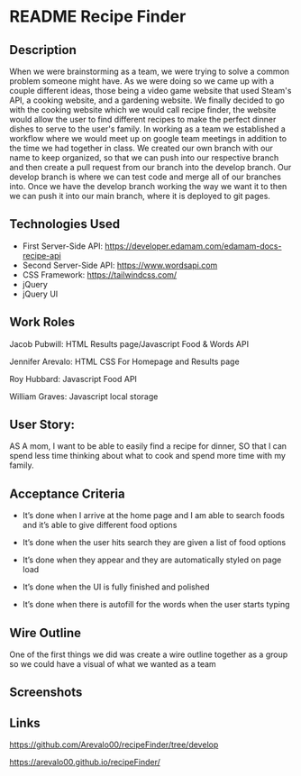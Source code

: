 # README Recipe Finder

## Description

When we were brainstorming as a team, we were trying to solve a common problem someone might have. As we were doing so we came up with a couple different ideas, those being a video game website that used Steam's API, a cooking website, and a gardening website. We finally decided to go with the cooking website which we would call recipe finder, the website would allow the user to find different recipes to make the perfect dinner dishes to serve to the user's family. In working as a team we established a workflow where we would meet up on google team meetings in addition to the time we had together in class. We created our own branch with our name to keep organized, so that we can push into our respective branch and then create a pull request from our branch into the develop branch. Our develop branch is where we can test code and merge all of our branches into. Once we have the develop branch working the way we want it to then we can push it into our main branch, where it is deployed to git pages. 

## Technologies Used

* First Server-Side API: https://developer.edamam.com/edamam-docs-recipe-api
* Second Server-Side API: https://www.wordsapi.com
* CSS Framework: https://tailwindcss.com/
* jQuery
* jQuery UI

## Work Roles 

Jacob Pubwill: HTML Results page/Javascript Food & Words API 

Jennifer Arevalo: HTML CSS For Homepage and Results page 

Roy Hubbard: Javascript Food API

William Graves: Javascript local storage

## User Story:

AS A mom, I want to be able to easily find a recipe for dinner, SO that I can spend less time thinking about what to cook and spend more time with my family.

## Acceptance Criteria

* It’s done when I arrive at the home page and I am able to search foods and it’s able to give different food options

* It’s done when the user hits search they are given a list of food options

* It’s done when they appear and they are automatically styled on page load

* It’s done when the UI is fully finished and polished

* It’s done when there is autofill for the words when the user starts typing


## Wire Outline 

One of the first things we did was create a wire outline together as a group so we could have a visual of what we wanted as a team

## Screenshots 



## Links 

https://github.com/Arevalo00/recipeFinder/tree/develop

https://arevalo00.github.io/recipeFinder/ 

